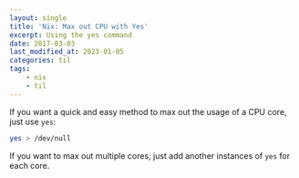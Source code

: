 ```yaml
---
layout: single
title: 'Nix: Max out CPU with Yes'
excerpt: Using the yes command
date: 2017-03-03
last_modified_at: 2023-01-05
categories: til
tags:
    - nix
    - til
---
```


If you want a quick and easy method to max out the usage of a CPU core, just use `yes`:

```bash
yes > /dev/null
```

If you want to max out multiple cores, just add another instances of `yes` for each core.
